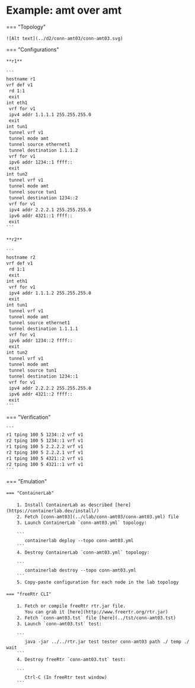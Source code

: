 # Example: amt over amt

=== "Topology"

    ![Alt text](../d2/conn-amt03/conn-amt03.svg)

=== "Configurations"

    **r1**

    ```
    hostname r1
    vrf def v1
     rd 1:1
     exit
    int eth1
     vrf for v1
     ipv4 addr 1.1.1.1 255.255.255.0
     exit
    int tun1
     tunnel vrf v1
     tunnel mode amt
     tunnel source ethernet1
     tunnel destination 1.1.1.2
     vrf for v1
     ipv6 addr 1234::1 ffff::
     exit
    int tun2
     tunnel vrf v1
     tunnel mode amt
     tunnel source tun1
     tunnel destination 1234::2
     vrf for v1
     ipv4 addr 2.2.2.1 255.255.255.0
     ipv6 addr 4321::1 ffff::
     exit
    ```

    **r2**

    ```
    hostname r2
    vrf def v1
     rd 1:1
     exit
    int eth1
     vrf for v1
     ipv4 addr 1.1.1.2 255.255.255.0
     exit
    int tun1
     tunnel vrf v1
     tunnel mode amt
     tunnel source ethernet1
     tunnel destination 1.1.1.1
     vrf for v1
     ipv6 addr 1234::2 ffff::
     exit
    int tun2
     tunnel vrf v1
     tunnel mode amt
     tunnel source tun1
     tunnel destination 1234::1
     vrf for v1
     ipv4 addr 2.2.2.2 255.255.255.0
     ipv6 addr 4321::2 ffff::
     exit
    ```

=== "Verification"

    ```
    r1 tping 100 5 1234::2 vrf v1
    r2 tping 100 5 1234::1 vrf v1
    r1 tping 100 5 2.2.2.2 vrf v1
    r2 tping 100 5 2.2.2.1 vrf v1
    r1 tping 100 5 4321::2 vrf v1
    r2 tping 100 5 4321::1 vrf v1
    ```

=== "Emulation"

    === "ContainerLab"

        1. Install ContainerLab as described [here](https://containerlab.dev/install/)  
        2. Fetch [conn-amt03](../clab/conn-amt03/conn-amt03.yml) file  
        3. Launch ContainerLab `conn-amt03.yml` topology:  

        ```
           containerlab deploy --topo conn-amt03.yml  
        ```
        4. Destroy ContainerLab `conn-amt03.yml` topology:  

        ```
           containerlab destroy --topo conn-amt03.yml  
        ```
        5. Copy-paste configuration for each node in the lab topology

    === "freeRtr CLI"

        1. Fetch or compile freeRtr rtr.jar file.  
           You can grab it [here](http://www.freertr.org/rtr.jar)  
        2. Fetch `conn-amt03.tst` file [here](../tst/conn-amt03.tst)  
        3. Launch `conn-amt03.tst` test:  

        ```
           java -jar ../../rtr.jar test tester conn-amt03 path ./ temp ./ wait
        ```
        4. Destroy freeRtr `conn-amt03.tst` test:  

        ```
           Ctrl-C (In freeRtr test window)
        ```

